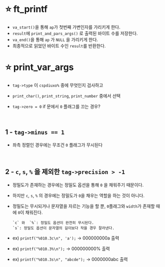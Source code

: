 ⭐ ft_printf
============

- `va_start()`을 통해 `ap`가 첫번째 가변인자를 가리키게 한다.
- `result`에 `print_and_pars_args()` 로 출력된 바이트 수를 저장한다.
-  `va_end()`을 통해 `ap` 가 `NULL` 을 가리키게 한다.
-  최종적으로 읽었던 바이트 수인 `result`를 반환한다.


⭐ print_var_args
================

- `tag->type` 이 `cspdiuxo%` 중에 무엇인지 검사하고
- `print_char()`, `print_string`, `print_number` 중에서 선택

- `tag->zero = 0` if 문에서 `0` 플래그를 끄는 경우?

</br>

1 - `tag->minus == 1`
---------------------

- 좌측 정렬인 경우에는 무조건 `0` 플래그가 무시된다

</br>

2 - `c`, `s`, `%` 을 제외한 `tag->precision > -1`
-----------------------------------------------

- 정밀도가 존재하는 경우에는 정밀도 옵션을 통해 `0` 을 채워주기 때문이다.
- 하지만 `c`, `s`, `%` 의 경우에는 정밀도가 `0`을 채우는 역할을 하는 것이 아니다.
- 정밀도는 무시되거나 문자열을 자르는 기능을 할 뿐, `0`플래그와 `width`가 존재할 때에 `0`이 채워진다.

      `c` 와  `%`: 정밀도 옵션이 완전히 무시된다.
      `s`: 정밀도 옵션이 문자열의 길이보다 작을 경우 잘라낸다. 

- ex) `printf("%010.3c\n", 'a');`     -> 000000000a 출력
- ex) `printf("%010.3%\n");`          -> 000000000% 출력
- ex) `printf("%010.3s\n", "abcde");` -> 0000000abc 출력 
